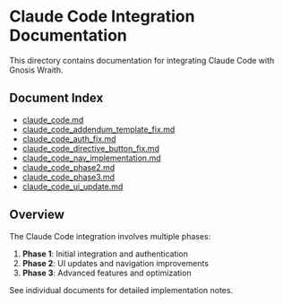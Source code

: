 # Claude Code Integration Documentation

This directory contains documentation for integrating Claude Code with Gnosis Wraith.

## Document Index

- [claude_code.md](claude_code.md)
- [claude_code_addendum_template_fix.md](claude_code_addendum_template_fix.md)
- [claude_code_auth_fix.md](claude_code_auth_fix.md)
- [claude_code_directive_button_fix.md](claude_code_directive_button_fix.md)
- [claude_code_nav_implementation.md](claude_code_nav_implementation.md)
- [claude_code_phase2.md](claude_code_phase2.md)
- [claude_code_phase3.md](claude_code_phase3.md)
- [claude_code_ui_update.md](claude_code_ui_update.md)

## Overview

The Claude Code integration involves multiple phases:

1. **Phase 1**: Initial integration and authentication
2. **Phase 2**: UI updates and navigation improvements
3. **Phase 3**: Advanced features and optimization

See individual documents for detailed implementation notes.
